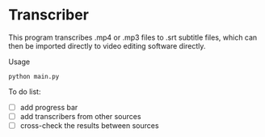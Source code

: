 # Transcriber

This program transcribes .mp4 or .mp3 files to .srt subtitle files, which can then be imported directly to video editing software directly. 


Usage
```
python main.py
```


To do list:
- [ ] add progress bar
- [ ] add transcribers from other sources
- [ ] cross-check the results between sources
